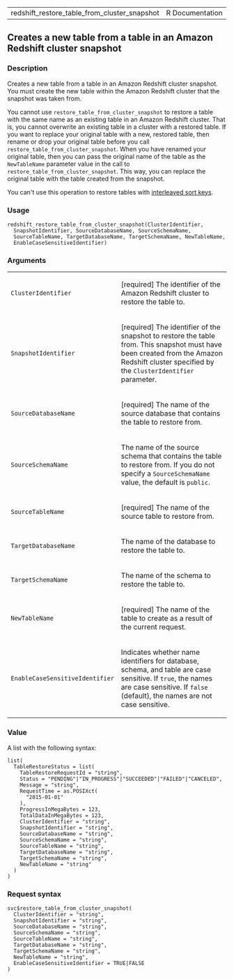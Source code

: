 <table style="width: 100%;">
<tbody>
<tr class="odd">
<td>redshift_restore_table_from_cluster_snapshot</td>
<td style="text-align: right;">R Documentation</td>
</tr>
</tbody>
</table>

## Creates a new table from a table in an Amazon Redshift cluster snapshot

### Description

Creates a new table from a table in an Amazon Redshift cluster snapshot.
You must create the new table within the Amazon Redshift cluster that
the snapshot was taken from.

You cannot use `restore_table_from_cluster_snapshot` to restore a table
with the same name as an existing table in an Amazon Redshift cluster.
That is, you cannot overwrite an existing table in a cluster with a
restored table. If you want to replace your original table with a new,
restored table, then rename or drop your original table before you call
`restore_table_from_cluster_snapshot`. When you have renamed your
original table, then you can pass the original name of the table as the
`NewTableName` parameter value in the call to
`restore_table_from_cluster_snapshot`. This way, you can replace the
original table with the table created from the snapshot.

You can't use this operation to restore tables with [interleaved sort
keys](https://docs.aws.amazon.com/redshift/latest/dg/t_Sorting_data.html#t_Sorting_data-interleaved).

### Usage

    redshift_restore_table_from_cluster_snapshot(ClusterIdentifier,
      SnapshotIdentifier, SourceDatabaseName, SourceSchemaName,
      SourceTableName, TargetDatabaseName, TargetSchemaName, NewTableName,
      EnableCaseSensitiveIdentifier)

### Arguments

<table>
<colgroup>
<col style="width: 35%" />
<col style="width: 65%" />
</colgroup>
<tbody>
<tr class="odd">
<td><code
id="redshift_restore_table_from_cluster_snapshot_:_ClusterIdentifier">ClusterIdentifier</code></td>
<td><p>[required] The identifier of the Amazon Redshift cluster to
restore the table to.</p></td>
</tr>
<tr class="even">
<td><code
id="redshift_restore_table_from_cluster_snapshot_:_SnapshotIdentifier">SnapshotIdentifier</code></td>
<td><p>[required] The identifier of the snapshot to restore the table
from. This snapshot must have been created from the Amazon Redshift
cluster specified by the <code>ClusterIdentifier</code>
parameter.</p></td>
</tr>
<tr class="odd">
<td><code
id="redshift_restore_table_from_cluster_snapshot_:_SourceDatabaseName">SourceDatabaseName</code></td>
<td><p>[required] The name of the source database that contains the
table to restore from.</p></td>
</tr>
<tr class="even">
<td><code
id="redshift_restore_table_from_cluster_snapshot_:_SourceSchemaName">SourceSchemaName</code></td>
<td><p>The name of the source schema that contains the table to restore
from. If you do not specify a <code>SourceSchemaName</code> value, the
default is <code>public</code>.</p></td>
</tr>
<tr class="odd">
<td><code
id="redshift_restore_table_from_cluster_snapshot_:_SourceTableName">SourceTableName</code></td>
<td><p>[required] The name of the source table to restore from.</p></td>
</tr>
<tr class="even">
<td><code
id="redshift_restore_table_from_cluster_snapshot_:_TargetDatabaseName">TargetDatabaseName</code></td>
<td><p>The name of the database to restore the table to.</p></td>
</tr>
<tr class="odd">
<td><code
id="redshift_restore_table_from_cluster_snapshot_:_TargetSchemaName">TargetSchemaName</code></td>
<td><p>The name of the schema to restore the table to.</p></td>
</tr>
<tr class="even">
<td><code
id="redshift_restore_table_from_cluster_snapshot_:_NewTableName">NewTableName</code></td>
<td><p>[required] The name of the table to create as a result of the
current request.</p></td>
</tr>
<tr class="odd">
<td><code
id="redshift_restore_table_from_cluster_snapshot_:_EnableCaseSensitiveIdentifier">EnableCaseSensitiveIdentifier</code></td>
<td><p>Indicates whether name identifiers for database, schema, and
table are case sensitive. If <code>true</code>, the names are case
sensitive. If <code>false</code> (default), the names are not case
sensitive.</p></td>
</tr>
</tbody>
</table>

### Value

A list with the following syntax:

    list(
      TableRestoreStatus = list(
        TableRestoreRequestId = "string",
        Status = "PENDING"|"IN_PROGRESS"|"SUCCEEDED"|"FAILED"|"CANCELED",
        Message = "string",
        RequestTime = as.POSIXct(
          "2015-01-01"
        ),
        ProgressInMegaBytes = 123,
        TotalDataInMegaBytes = 123,
        ClusterIdentifier = "string",
        SnapshotIdentifier = "string",
        SourceDatabaseName = "string",
        SourceSchemaName = "string",
        SourceTableName = "string",
        TargetDatabaseName = "string",
        TargetSchemaName = "string",
        NewTableName = "string"
      )
    )

### Request syntax

    svc$restore_table_from_cluster_snapshot(
      ClusterIdentifier = "string",
      SnapshotIdentifier = "string",
      SourceDatabaseName = "string",
      SourceSchemaName = "string",
      SourceTableName = "string",
      TargetDatabaseName = "string",
      TargetSchemaName = "string",
      NewTableName = "string",
      EnableCaseSensitiveIdentifier = TRUE|FALSE
    )
